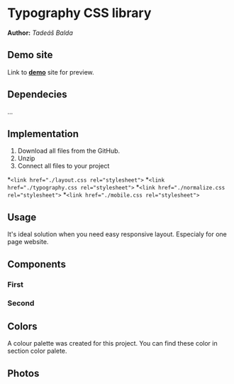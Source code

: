 # Typography CSS library
**Author:** *Tadeáš Balda*
## Demo site
Link to **[demo](docs/index.html)** site for preview.
## Dependecies
...
## Implementation
1) Download all files from the GitHub.
2) Unzip 
3) Connect all  files to your project

*```<link href="./layout.css rel="stylesheet">```
*```<link href="./typography.css rel="stylesheet">```
*```<link href="./normalize.css rel="stylesheet">```
*```<link href="./mobile.css rel="stylesheet">```

## Usage
It's ideal solution when you need easy responsive layout. Especialy for one page website.
## Components
### First
### Second
## Colors
A colour palette was created for this project. You can find these color in section color palete. 
## Photos
